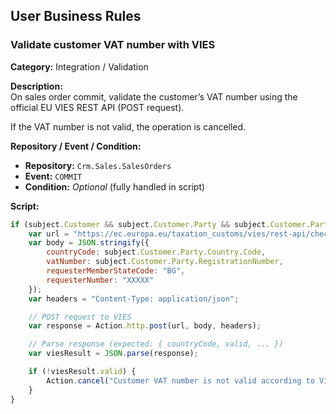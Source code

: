 ## User Business Rules

### Validate customer VAT number with VIES

**Category:** Integration / Validation

**Description:**  
On sales order commit, validate the customer’s VAT number using the official EU VIES REST API (POST request).

If the VAT number is not valid, the operation is cancelled.

**Repository / Event / Condition:**  
- **Repository:** `Crm.Sales.SalesOrders`
- **Event:** `COMMIT`
- **Condition:** *Optional* (fully handled in script)

**Script:**
```js
if (subject.Customer && subject.Customer.Party && subject.Customer.Party.Country) {
    var url = "https://ec.europa.eu/taxation_customs/vies/rest-api/check-vat-number";
    var body = JSON.stringify({
        countryCode: subject.Customer.Party.Country.Code,
        vatNumber: subject.Customer.Party.RegistrationNumber,
        requesterMemberStateCode: "BG",
        requesterNumber: "XXXXX"
    });
    var headers = "Content-Type: application/json";

    // POST request to VIES
    var response = Action.http.post(url, body, headers);

    // Parse response (expected: { countryCode, valid, ... })
    var viesResult = JSON.parse(response);

    if (!viesResult.valid) {
        Action.cancel("Customer VAT number is not valid according to VIES.");
    }
}
```